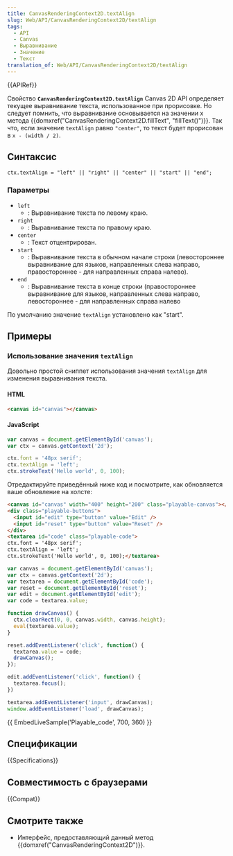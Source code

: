 ```yaml
---
title: CanvasRenderingContext2D.textAlign
slug: Web/API/CanvasRenderingContext2D/textAlign
tags:
  - API
  - Canvas
  - Выравнивание
  - Значение
  - Текст
translation_of: Web/API/CanvasRenderingContext2D/textAlign
---
```


{{APIRef}}

Свойство **`CanvasRenderingContext2D.textAlign`** Canvas 2D API определяет текущее выравнивание текста, использованное при прорисовке. Но следует помнить, что выравнивание основывается на значении x метода {{domxref("CanvasRenderingContext2D.fillText", "fillText()")}}. Так что, если значение `textAlign` равно `"center"`, то текст будет прорисован в `x - (width / 2)`.

## Синтаксис

```
ctx.textAlign = "left" || "right" || "center" || "start" || "end";
```

### Параметры

- `left`
  - : Выравнивание текста по левому краю.
- `right`
  - : Выравнивание текста по правому краю.
- `center`
  - : Текст отцентрирован.
- `start`
  - : Выравнивание текста в обычном начале строки (левостороннее выравнивание для языков, направленных слева направо, правостороннее - для направленных справа налево).
- `end`
  - : Выравнивание текста в конце строки (правостороннее выравнивание для языков, направленных слева направо, левостороннее - для направленных справа налево

По умолчанию значение `textAlign` установлено как "start".

## Примеры

### Использование значения `textAlign`

Довольно простой сниппет использования значения `textAlign` для изменения выравнивания текста.

#### HTML

```html
<canvas id="canvas"></canvas>
```

#### JavaScript

```js
var canvas = document.getElementById('canvas');
var ctx = canvas.getContext('2d');

ctx.font = '48px serif';
ctx.textAlign = 'left';
ctx.strokeText('Hello world', 0, 100);
```

Отредактируйте приведённый ниже код и посмотрите, как обновляется ваше обновление на холсте:

```html hidden
<canvas id="canvas" width="400" height="200" class="playable-canvas"></canvas>
<div class="playable-buttons">
  <input id="edit" type="button" value="Edit" />
  <input id="reset" type="button" value="Reset" />
</div>
<textarea id="code" class="playable-code">
ctx.font = '48px serif';
ctx.textAlign = 'left';
ctx.strokeText('Hello world', 0, 100);</textarea>
```

```js hidden
var canvas = document.getElementById('canvas');
var ctx = canvas.getContext('2d');
var textarea = document.getElementById('code');
var reset = document.getElementById('reset');
var edit = document.getElementById('edit');
var code = textarea.value;

function drawCanvas() {
  ctx.clearRect(0, 0, canvas.width, canvas.height);
  eval(textarea.value);
}

reset.addEventListener('click', function() {
  textarea.value = code;
  drawCanvas();
});

edit.addEventListener('click', function() {
  textarea.focus();
})

textarea.addEventListener('input', drawCanvas);
window.addEventListener('load', drawCanvas);
```

{{ EmbedLiveSample('Playable_code', 700, 360) }}

## Спецификации

{{Specifications}}

## Совместимость с браузерами

{{Compat}}

## Смотрите также

- Интерфейс, предоставляющий данный метод {{domxref("CanvasRenderingContext2D")}}.
